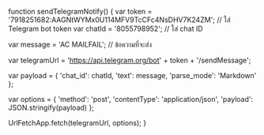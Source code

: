 function sendTelegramNotify() {
  var token = '7918251682:AAGNtWYMx0U114MFV9TcCFc4NsDHV7K24ZM'; // ใส่ Telegram bot token
  var chatId = '8055798952'; // ใส่ chat ID

  var message = 'AC MAILFAIL'; // ข้อความที่จะส่ง

  var telegramUrl = 'https://api.telegram.org/bot' + token + '/sendMessage';

  var payload = {
    'chat_id': chatId,
    'text': message,
    'parse_mode': 'Markdown'
  };

  var options = {
    'method': 'post',
    'contentType': 'application/json',
    'payload': JSON.stringify(payload)
  };

  UrlFetchApp.fetch(telegramUrl, options);
}

